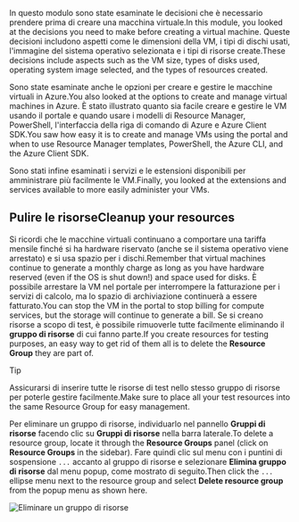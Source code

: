 <span data-ttu-id="92528-101">In questo modulo sono state esaminate le decisioni che è necessario prendere prima di creare una macchina virtuale.</span><span class="sxs-lookup"><span data-stu-id="92528-101">In this module, you looked at the decisions you need to make before creating a virtual machine.</span></span> <span data-ttu-id="92528-102">Queste decisioni includono aspetti come le dimensioni della VM, i tipi di dischi usati, l'immagine del sistema operativo selezionata e i tipi di risorse create.</span><span class="sxs-lookup"><span data-stu-id="92528-102">These decisions include aspects such as the VM size, types of disks used, operating system image selected, and the types of resources created.</span></span>

<span data-ttu-id="92528-103">Sono state esaminate anche le opzioni per creare e gestire le macchine virtuali in Azure.</span><span class="sxs-lookup"><span data-stu-id="92528-103">You also looked at the options to create and manage virtual machines in Azure.</span></span> <span data-ttu-id="92528-104">È stato illustrato quanto sia facile creare e gestire le VM usando il portale e quando usare i modelli di Resource Manager, PowerShell, l'interfaccia della riga di comando di Azure e Azure Client SDK.</span><span class="sxs-lookup"><span data-stu-id="92528-104">You saw how easy it is to create and manage VMs using the portal and when to use Resource Manager templates, PowerShell, the Azure CLI, and the Azure Client SDK.</span></span>

<span data-ttu-id="92528-105">Sono stati infine esaminati i servizi e le estensioni disponibili per amministrare più facilmente le VM.</span><span class="sxs-lookup"><span data-stu-id="92528-105">Finally, you looked at the extensions and services available to more easily administer your VMs.</span></span>

## <a name="cleanup-your-resources"></a><span data-ttu-id="92528-106">Pulire le risorse</span><span class="sxs-lookup"><span data-stu-id="92528-106">Cleanup your resources</span></span>

<span data-ttu-id="92528-107">Si ricordi che le macchine virtuali continuano a comportare una tariffa mensile finché si ha hardware riservato (anche se il sistema operativo viene arrestato) e si usa spazio per i dischi.</span><span class="sxs-lookup"><span data-stu-id="92528-107">Remember that virtual machines continue to generate a monthly charge as long as you have hardware reserved (even if the OS is shut down!) and space used for disks.</span></span> <span data-ttu-id="92528-108">È possibile arrestare la VM nel portale per interrompere la fatturazione per i servizi di calcolo, ma lo spazio di archiviazione continuerà a essere fatturato.</span><span class="sxs-lookup"><span data-stu-id="92528-108">You can stop the VM in the portal to stop billing for compute services, but the storage will continue to generate a bill.</span></span> <span data-ttu-id="92528-109">Se si creano risorse a scopo di test, è possibile rimuoverle tutte facilmente eliminando il **gruppo di risorse** di cui fanno parte.</span><span class="sxs-lookup"><span data-stu-id="92528-109">If you create resources for testing purposes, an easy way to get rid of them all is to delete the **Resource Group** they are part of.</span></span>

> [!TIP]
> <span data-ttu-id="92528-110">Assicurarsi di inserire tutte le risorse di test nello stesso gruppo di risorse per poterle gestire facilmente.</span><span class="sxs-lookup"><span data-stu-id="92528-110">Make sure to place all your test resources into the same Resource Group for easy management.</span></span>

<span data-ttu-id="92528-111">Per eliminare un gruppo di risorse, individuarlo nel pannello **Gruppi di risorse** facendo clic su **Gruppi di risorse** nella barra laterale.</span><span class="sxs-lookup"><span data-stu-id="92528-111">To delete a resource group, locate it through the **Resource Groups** panel (click on **Resource Groups** in the sidebar).</span></span> <span data-ttu-id="92528-112">Fare quindi clic sul menu con i puntini di sospensione `...` accanto al gruppo di risorse e selezionare **Elimina gruppo di risorse** dal menu popup, come mostrato di seguito.</span><span class="sxs-lookup"><span data-stu-id="92528-112">Then click the `...` ellipse menu next to the resource group and select **Delete resource group** from the popup menu as shown here.</span></span>

![Eliminare un gruppo di risorse](../media-draft/7-delete-rgs.png)
